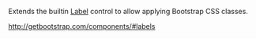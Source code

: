 Extends the builtin [Label](/docs/controls/builtin/Label/{branch}) control to allow applying Bootstrap CSS classes.

<http://getbootstrap.com/components/#labels>